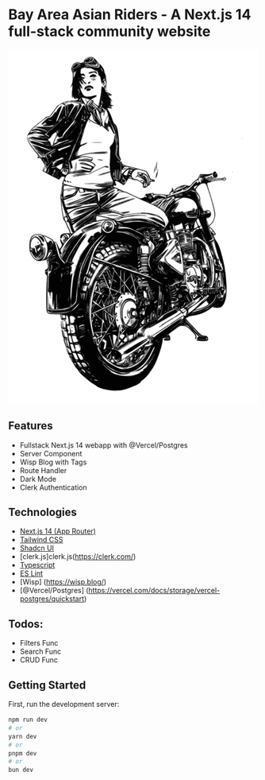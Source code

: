 # Bay Area Asian Riders - A Next.js 14 full-stack community website 

![Logo](/public/images/motorbikeIcon.svg)
## Features

- Fullstack Next.js 14 webapp with @Vercel/Postgres
- Server Component
- Wisp Blog with Tags
- Route Handler
- Dark Mode
- Clerk Authentication

## Technologies
- [Next.js 14 (App Router)](https://nextjs.org/)
- [Tailwind CSS](https://tailwindcss.com/)
- [Shadcn UI](https://ui.shadcn.com/)
- [clerk.js]clerk.js(https://clerk.com/)
- [Typescript](https://www.typescriptlang.org/)
- [ES Lint](https://eslint.org/)
- [Wisp] (https://wisp.blog/)
- [@Vercel/Postgres] (https://vercel.com/docs/storage/vercel-postgres/quickstart)

## Todos:
- Filters Func
- Search Func
- CRUD Func


## Getting Started

First, run the development server:

```bash
npm run dev
# or
yarn dev
# or
pnpm dev
# or
bun dev
```

